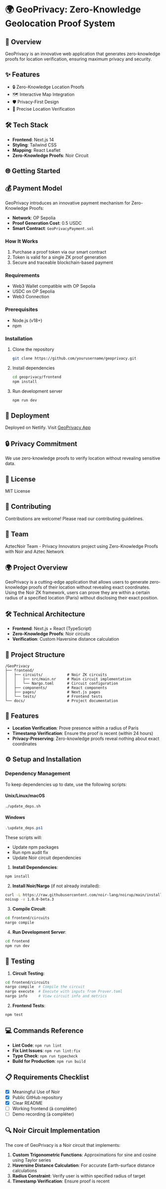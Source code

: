 # 🌍 GeoPrivacy: Zero-Knowledge Geolocation Proof System

## 🚀 Overview

GeoPrivacy is an innovative web application that generates zero-knowledge proofs for location verification, ensuring maximum privacy and security.

## ✨ Features

- 🔒 Zero-Knowledge Location Proofs
- 🗺️ Interactive Map Integration
- 🛡️ Privacy-First Design
- 📍 Precise Location Verification

## 🛠 Tech Stack

- **Frontend**: Next.js 14
- **Styling**: Tailwind CSS
- **Mapping**: React Leaflet
- **Zero-Knowledge Proofs**: Noir Circuit

## 🌐 Getting Started

## 💰 Payment Model

GeoPrivacy introduces an innovative payment mechanism for Zero-Knowledge Proofs:

- **Network**: OP Sepolia
- **Proof Generation Cost**: 0.5 USDC
- **Smart Contract**: `GeoPrivacyPayment.sol`

### How It Works

1. Purchase a proof token via our smart contract
2. Token is valid for a single ZK proof generation
3. Secure and traceable blockchain-based payment

### Requirements

- Web3 Wallet compatible with OP Sepolia
- USDC on OP Sepolia
- Web3 Connection

### Prerequisites

- Node.js (v18+)
- npm

### Installation

1. Clone the repository
   ```bash
   git clone https://github.com/yourusername/geoprivacy.git
   ```

2. Install dependencies
   ```bash
   cd geoprivacy/frontend
   npm install
   ```

3. Run development server
   ```bash
   npm run dev
   ```

## 🚀 Deployment

Deployed on Netlify. Visit [GeoPrivacy App](https://geoprivacy.netlify.app)

## 🔒 Privacy Commitment

We use zero-knowledge proofs to verify location without revealing sensitive data.

## 📄 License

MIT License

## 🤝 Contributing

Contributions are welcome! Please read our contributing guidelines.

## 👥 Team

AztecNoir Team - Privacy Innovators project using Zero-Knowledge Proofs with Noir and Aztec Network

## 🌍 Project Overview

GeoPrivacy is a cutting-edge application that allows users to generate zero-knowledge proofs of their location without revealing exact coordinates. Using the Noir ZK framework, users can prove they are within a certain radius of a specified location (Paris) without disclosing their exact position.

## 🛠️ Technical Architecture

- **Frontend**: Next.js + React (TypeScript)
- **Zero-Knowledge Proofs**: Noir circuits
- **Verification**: Custom Haversine distance calculation

## 📁 Project Structure

```
/GeoPrivacy
├── frontend/
│   ├── circuits/           # Noir ZK circuits
│   │   ├── src/main.nr     # Main circuit implementation
│   │   └── Nargo.toml      # Circuit configuration
│   ├── components/         # React components
│   ├── pages/              # Next.js pages
│   └── tests/              # Frontend tests
└── docs/                   # Project documentation
```

## 🚀 Features

- **Location Verification**: Prove presence within a radius of Paris
- **Timestamp Verification**: Ensure the proof is recent (within 24 hours)
- **Privacy-Preserving**: Zero-knowledge proofs reveal nothing about exact coordinates

## ⚙️ Setup and Installation

### Dependency Management

To keep dependencies up to date, use the following scripts:

#### Unix/Linux/macOS
```bash
./update_deps.sh
```

#### Windows
```powershell
.\update_deps.ps1
```

These scripts will:
- Update npm packages
- Run npm audit fix
- Update Noir circuit dependencies

1. **Install Dependencies**:
```bash
npm install
```

2. **Install Noir/Nargo** (if not already installed):
```bash
curl -L https://raw.githubusercontent.com/noir-lang/noirup/main/install | bash
noisup -v 1.0.0-beta.3
```

3. **Compile Circuit**:
```bash
cd frontend/circuits
nargo compile
```

4. **Run Development Server**:
```bash
cd frontend
npm run dev
```

## 🧪 Testing

1. **Circuit Testing**:
```bash
cd frontend/circuits
nargo compile  # Compile the circuit
nargo execute  # Execute with inputs from Prover.toml
nargo info     # View circuit info and metrics
```

2. **Frontend Tests**:
```bash
npm test
```

## 💻 Commands Reference

- **Lint Code**: `npm run lint`
- **Fix Lint Issues**: `npm run lint:fix`
- **Type Check**: `npm run typecheck`
- **Build for Production**: `npm run build`

## 📋 Requirements Checklist

- [x] Meaningful Use of Noir
- [x] Public GitHub repository  
- [x] Clear README
- [ ] Working frontend (à compléter)
- [ ] Demo recording (à compléter)

## 🔍 Noir Circuit Implementation

The core of GeoPrivacy is a Noir circuit that implements:

1. **Custom Trigonometric Functions**: Approximations for sine and cosine using Taylor series
2. **Haversine Distance Calculation**: For accurate Earth-surface distance calculations
3. **Radius Constraint**: Verify user is within specified radius of target
4. **Timestamp Verification**: Ensure proof is recent
